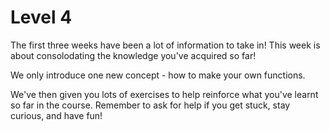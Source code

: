 # Level 4

The first three weeks have been a lot of information to take in!
This week is about consolodating the knowledge you've acquired so far!

We only introduce one new concept - how to make your own functions.

We've then given you lots of exercises to help reinforce what you've learnt so far in the course. Remember to ask for help if you get stuck, stay curious, and have fun!
